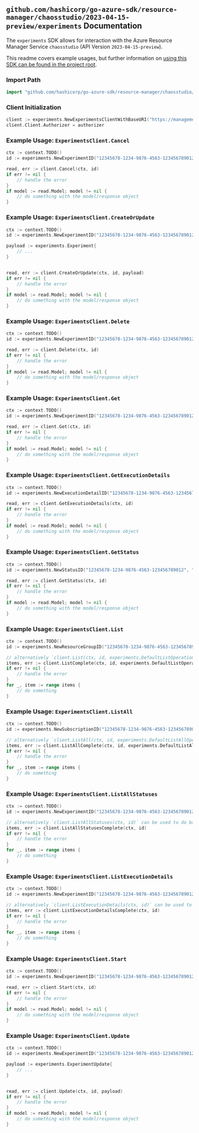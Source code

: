 
## `github.com/hashicorp/go-azure-sdk/resource-manager/chaosstudio/2023-04-15-preview/experiments` Documentation

The `experiments` SDK allows for interaction with the Azure Resource Manager Service `chaosstudio` (API Version `2023-04-15-preview`).

This readme covers example usages, but further information on [using this SDK can be found in the project root](https://github.com/hashicorp/go-azure-sdk/tree/main/docs).

### Import Path

```go
import "github.com/hashicorp/go-azure-sdk/resource-manager/chaosstudio/2023-04-15-preview/experiments"
```


### Client Initialization

```go
client := experiments.NewExperimentsClientWithBaseURI("https://management.azure.com")
client.Client.Authorizer = authorizer
```


### Example Usage: `ExperimentsClient.Cancel`

```go
ctx := context.TODO()
id := experiments.NewExperimentID("12345678-1234-9876-4563-123456789012", "example-resource-group", "experimentValue")

read, err := client.Cancel(ctx, id)
if err != nil {
	// handle the error
}
if model := read.Model; model != nil {
	// do something with the model/response object
}
```


### Example Usage: `ExperimentsClient.CreateOrUpdate`

```go
ctx := context.TODO()
id := experiments.NewExperimentID("12345678-1234-9876-4563-123456789012", "example-resource-group", "experimentValue")

payload := experiments.Experiment{
	// ...
}


read, err := client.CreateOrUpdate(ctx, id, payload)
if err != nil {
	// handle the error
}
if model := read.Model; model != nil {
	// do something with the model/response object
}
```


### Example Usage: `ExperimentsClient.Delete`

```go
ctx := context.TODO()
id := experiments.NewExperimentID("12345678-1234-9876-4563-123456789012", "example-resource-group", "experimentValue")

read, err := client.Delete(ctx, id)
if err != nil {
	// handle the error
}
if model := read.Model; model != nil {
	// do something with the model/response object
}
```


### Example Usage: `ExperimentsClient.Get`

```go
ctx := context.TODO()
id := experiments.NewExperimentID("12345678-1234-9876-4563-123456789012", "example-resource-group", "experimentValue")

read, err := client.Get(ctx, id)
if err != nil {
	// handle the error
}
if model := read.Model; model != nil {
	// do something with the model/response object
}
```


### Example Usage: `ExperimentsClient.GetExecutionDetails`

```go
ctx := context.TODO()
id := experiments.NewExecutionDetailID("12345678-1234-9876-4563-123456789012", "example-resource-group", "experimentValue", "executionDetailsIdValue")

read, err := client.GetExecutionDetails(ctx, id)
if err != nil {
	// handle the error
}
if model := read.Model; model != nil {
	// do something with the model/response object
}
```


### Example Usage: `ExperimentsClient.GetStatus`

```go
ctx := context.TODO()
id := experiments.NewStatusID("12345678-1234-9876-4563-123456789012", "example-resource-group", "experimentValue", "statusIdValue")

read, err := client.GetStatus(ctx, id)
if err != nil {
	// handle the error
}
if model := read.Model; model != nil {
	// do something with the model/response object
}
```


### Example Usage: `ExperimentsClient.List`

```go
ctx := context.TODO()
id := experiments.NewResourceGroupID("12345678-1234-9876-4563-123456789012", "example-resource-group")

// alternatively `client.List(ctx, id, experiments.DefaultListOperationOptions())` can be used to do batched pagination
items, err := client.ListComplete(ctx, id, experiments.DefaultListOperationOptions())
if err != nil {
	// handle the error
}
for _, item := range items {
	// do something
}
```


### Example Usage: `ExperimentsClient.ListAll`

```go
ctx := context.TODO()
id := experiments.NewSubscriptionID("12345678-1234-9876-4563-123456789012")

// alternatively `client.ListAll(ctx, id, experiments.DefaultListAllOperationOptions())` can be used to do batched pagination
items, err := client.ListAllComplete(ctx, id, experiments.DefaultListAllOperationOptions())
if err != nil {
	// handle the error
}
for _, item := range items {
	// do something
}
```


### Example Usage: `ExperimentsClient.ListAllStatuses`

```go
ctx := context.TODO()
id := experiments.NewExperimentID("12345678-1234-9876-4563-123456789012", "example-resource-group", "experimentValue")

// alternatively `client.ListAllStatuses(ctx, id)` can be used to do batched pagination
items, err := client.ListAllStatusesComplete(ctx, id)
if err != nil {
	// handle the error
}
for _, item := range items {
	// do something
}
```


### Example Usage: `ExperimentsClient.ListExecutionDetails`

```go
ctx := context.TODO()
id := experiments.NewExperimentID("12345678-1234-9876-4563-123456789012", "example-resource-group", "experimentValue")

// alternatively `client.ListExecutionDetails(ctx, id)` can be used to do batched pagination
items, err := client.ListExecutionDetailsComplete(ctx, id)
if err != nil {
	// handle the error
}
for _, item := range items {
	// do something
}
```


### Example Usage: `ExperimentsClient.Start`

```go
ctx := context.TODO()
id := experiments.NewExperimentID("12345678-1234-9876-4563-123456789012", "example-resource-group", "experimentValue")

read, err := client.Start(ctx, id)
if err != nil {
	// handle the error
}
if model := read.Model; model != nil {
	// do something with the model/response object
}
```


### Example Usage: `ExperimentsClient.Update`

```go
ctx := context.TODO()
id := experiments.NewExperimentID("12345678-1234-9876-4563-123456789012", "example-resource-group", "experimentValue")

payload := experiments.ExperimentUpdate{
	// ...
}


read, err := client.Update(ctx, id, payload)
if err != nil {
	// handle the error
}
if model := read.Model; model != nil {
	// do something with the model/response object
}
```
